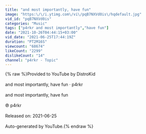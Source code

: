 ```yaml
---
title: "and most importantly, have fun"
image: "https:\/\/i.ytimg.com\/vi\/pqB7NXVd0is\/hqdefault.jpg"
vid_id: "pqB7NXVd0is"
categories: "Music"
tags: ["p4rkr and most importantly","have fun"]
date: "2021-10-26T04:44:15+03:00"
vid_date: "2021-06-25T17:44:19Z"
duration: "PT2M16S"
viewcount: "68674"
likeCount: "2299"
dislikeCount: "14"
channel: "p4rkr - Topic"
---
```

{% raw %}Provided to YouTube by DistroKid<br /><br />and most importantly, have fun · p4rkr<br /><br />and most importantly, have fun<br /><br />℗ p4rkr<br /><br />Released on: 2021-06-25<br /><br />Auto-generated by YouTube.{% endraw %}

